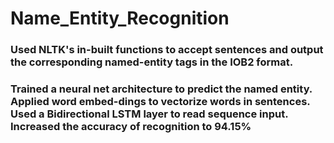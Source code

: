 # Name_Entity_Recognition
### Used NLTK's in-built functions to accept sentences and output the corresponding named-entity tags in the IOB2 format.
### Trained a neural net architecture to predict the named entity. Applied word embed-dings to vectorize words in sentences. Used a Bidirectional LSTM layer to read sequence input. Increased the accuracy of recognition to 94.15%
